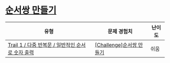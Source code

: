 # [순서쌍 만들기](https://www.codetree.ai/trails/complete/curated-cards/challenge-making-order-pair)

|유형|문제 경험치|난이도|
|---|---|---|
|[Trail 1 / 다중 반복문 / 일반적인 순서로 숫자 출력](https://www.codetree.ai/trail-info/novice-low/)|[[Challenge]순서쌍 만들기](https://www.codetree.ai/trails/complete/curated-cards/challenge-making-order-pair/)|쉬움|

